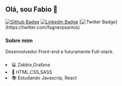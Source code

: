 ## Olá, sou Fabio 👋

[![Github Badge](https://img.shields.io/badge/-Github-000?style=flat-square&logo=Github&logoColor=white&link=https://github.com/fabioaes)](https://github.com/fagnerpsantos)
[![Linkedin Badge](https://img.shields.io/badge/-LinkedIn-blue?style=flat-square&logo=Linkedin&logoColor=white&link=https://www.linkedin.com/in/fabio-santos-/)](https://www.linkedin.com/in/fagnerpsantos/)
[![Twitter Badge](https://img.shields.io/badge/-Twitter-1ca0f1?style=flat-square&labelColor=1ca0f1&logo=twitter&logoColor=white&link=https://twitter.com/fabiosanntos_)](https://twitter.com/fagnerpsantos)

### Sobre mim 
Desenvolvedor Front-end e futuramente Full-stack.

###

  <li>💻 Zabbix,Grafana </li>
  <li>🏁 HTML,CSS,SASS</li>
  <li>📚 Estudando Javascrip, React</li>
 </ul>
 
